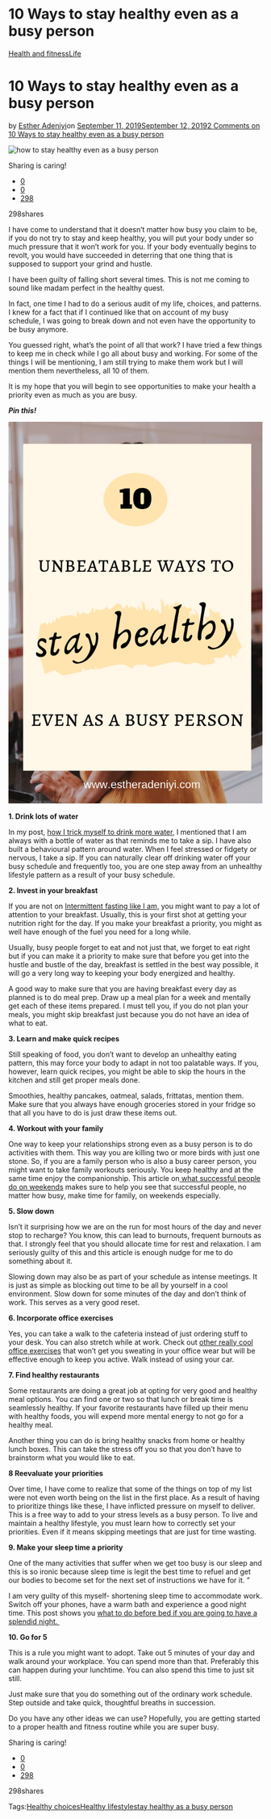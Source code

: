 # 10 Ways to stay healthy even as a busy person

[Health and fitness](https://estheradeniyi.com/category/health-and-fitness/)[Life](https://estheradeniyi.com/category/life/)
# 10 Ways to stay healthy even as a busy person

by [Esther Adeniyi](https://estheradeniyi.com/author/esther-adeniyi/)on [September 11, 2019September 12, 2019](https://estheradeniyi.com/stay-healthy-as-a-busy-person/)[2 Comments on 10 Ways to stay healthy even as a busy person](https://estheradeniyi.com/stay-healthy-as-a-busy-person/#comments)

![how to stay healthy even as a busy person](https://estheradeniyi.com/wp-content/uploads/2019/09/how-to-stay-healthy-even-as-a-busy-person-925x540.jpeg)

Sharing is caring!

- [0](https://www.facebook.com/sharer/sharer.php?u=https%3A%2F%2Festheradeniyi.com%2Fstay-healthy-as-a-busy-person%2F&amp;t=10%20Ways%20to%20stay%20healthy%20even%20as%20a%20busy%20person)
- [0](https://twitter.com/intent/tweet?text=10%20Ways%20to%20stay%20healthy%20even%20as%20a%20busy%20person&amp;url=https%3A%2F%2Festheradeniyi.com%2Fstay-healthy-as-a-busy-person%2F)
- [298](#)

298shares

I have come to understand that it doesn&#x2019;t matter how busy you claim to be, if you do not try to stay and keep healthy, you will put your body under so much pressure that it won&#x2019;t work for you. If your body eventually begins to revolt, you would have succeeded in deterring that one thing that is supposed to support your grind and hustle.

I have been guilty of falling short several times. This is not me coming to sound like madam perfect in the healthy quest.

In fact, one time I had to do a serious audit of my life, choices, and patterns. I knew for a fact that if I continued like that on account of my busy schedule, I was going to break down and not even have the opportunity to be busy anymore.

You guessed right, what&#x2019;s the point of all that work? I have tried a few things to keep me in check while I go all about busy and working. For some of the things I will be mentioning, I am still trying to make them work but I will mention them nevertheless, all 10 of them.

It is my hope that you will begin to see opportunities to make your health a priority even as much as you are busy.

***Pin this!***

![10 ways to stay healthy as a busy person](images\10-ways-to-stay-healthy-as-a-busy-person.png)

**1. Drink lots of water**

In my post, [how I trick myself to drink more water](https://estheradeniyi.com/5-ways-i-trick-myself-to-drink-more-water/), I mentioned that I am always with a bottle of water as that reminds me to take a sip. I have also built a behavioural pattern around water. When I feel stressed or fidgety or nervous, I take a sip. If you can naturally clear off drinking water off your busy schedule and frequently too, you are one step away from an unhealthy lifestyle pattern as a result of your busy schedule.

**2. Invest in your breakfast**

If you are not on [Intermittent fasting like I am,](https://estheradeniyi.com/intermittent-fasting-to-lose-belly-fat/) you might want to pay a lot of attention to your breakfast. Usually, this is your first shot at getting your nutrition right for the day. If you make your breakfast a priority, you might as well have enough of the fuel you need for a long while.

Usually, busy people forget to eat and not just that, we forget to eat right but if you can make it a priority to make sure that before you get into the hustle and bustle of the day, breakfast is settled in the best way possible, it will go a very long way to keeping your body energized and healthy.

A good way to make sure that you are having breakfast every day as planned is to do meal prep. Draw up a meal plan for a week and mentally get each of these items prepared. I must tell you, if you do not plan your meals, you might skip breakfast just because you do not have an idea of what to eat.

**3. Learn and make quick recipes**

Still speaking of food, you don&#x2019;t want to develop an unhealthy eating pattern, this may force your body to adapt in not too palatable ways. If you, however, learn quick recipes, you might be able to skip the hours in the kitchen and still get proper meals done.

Smoothies, healthy pancakes, oatmeal, salads, frittatas, mention them. Make sure that you always have enough groceries stored in your fridge so that all you have to do is just draw these items out.

**4. Workout with your family**

One way to keep your relationships strong even as a busy person is to do activities with them. This way you are killing two or more birds with just one stone. So, if you are a family person who is also a busy career person, you might want to take family workouts seriously. You keep healthy and at the same time enjoy the companionship. This article on[ what successful people do on weekends](https://estheradeniyi.com/7-things-successful-people-do-on-weekends/) makes sure to help you see that successful people, no matter how busy, make time for family, on weekends especially.

**5. Slow down**

Isn&#x2019;t it surprising how we are on the run for most hours of the day and never stop to recharge? You know, this can lead to burnouts, frequent burnouts as that. I strongly feel that you should allocate time for rest and relaxation. I am seriously guilty of this and this article is enough nudge for me to do something about it.

Slowing down may also be as part of your schedule as intense meetings. It is just as simple as blocking out time to be all by yourself in a cool environment. Slow down for some minutes of the day and don&#x2019;t think of work. This serves as a very good reset.

**6. Incorporate office exercises**

Yes, you can take a walk to the cafeteria instead of just ordering stuff to your desk. You can also stretch while at work. Check out [other really cool office exercises](https://draxe.com/exercise-to-do-at-your-desk/) that won&#x2019;t get you sweating in your office wear but will be effective enough to keep you active. Walk instead of using your car.

**7. Find healthy restaurants**

Some restaurants are doing a great job at opting for very good and healthy meal options. You can find one or two so that lunch or break time is seamlessly healthy. If your favorite restaurants have filled up their menu with healthy foods, you will expend more mental energy to not go for a healthy meal.

Another thing you can do is bring healthy snacks from home or healthy lunch boxes. This can take the stress off you so that you don&#x2019;t have to brainstorm what you would like to eat.

**8 Reevaluate your priorities**

Over time, I have come to realize that some of the things on top of my list were not even worth being on the list in the first place. As a result of having to prioritize things like these, I have inflicted pressure on myself to deliver. This is a free way to add to your stress levels as a busy person. To live and maintain a healthy lifestyle, you must learn how to correctly set your priorities. Even if it means skipping meetings that are just for time wasting.

**9. Make your sleep time a priority**

One of the many activities that suffer when we get too busy is our sleep and this is so ironic because sleep time is legit the best time to refuel and get our bodies to become set for the next set of instructions we have for it. &#x201D;

I am very guilty of this myself- shortening sleep time to accommodate work. Switch off your phones, have a warm bath and experience a good night time. This post shows you [what to do before bed if you are going to have a splendid night.&#xA0;](https://estheradeniyi.com/things-to-do-every-night-before-bed/)

**10. Go for 5**

This is a rule you might want to adopt. Take out 5 minutes of your day and walk around your workplace. You can spend more than that. Preferably this can happen during your lunchtime. You can also spend this time to just sit still.

Just make sure that you do something out of the ordinary work schedule. Step outside and take quick, thoughtful breaths in succession.

Do you have any other ideas we can use? Hopefully, you are getting started to a proper health and fitness routine while you are super busy.

Sharing is caring!

- [0](https://www.facebook.com/sharer/sharer.php?u=https%3A%2F%2Festheradeniyi.com%2Fstay-healthy-as-a-busy-person%2F&amp;t=10%20Ways%20to%20stay%20healthy%20even%20as%20a%20busy%20person)
- [0](https://twitter.com/intent/tweet?text=10%20Ways%20to%20stay%20healthy%20even%20as%20a%20busy%20person&amp;url=https%3A%2F%2Festheradeniyi.com%2Fstay-healthy-as-a-busy-person%2F)
- [298](#)

298shares

Tags:[Healthy choices](https://estheradeniyi.com/tag/healthy-choices/)[Healthy lifestyle](https://estheradeniyi.com/tag/healthy-lifestyle/)[stay healthy as a busy person](https://estheradeniyi.com/tag/stay-healthy-as-a-busy-person/)